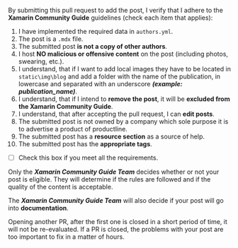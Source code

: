 <!--
If you are submitting a new post, please read and check the boxes below.
 -->

By submitting this pull request to add the post, I verify that I adhere to the **Xamarin Community Guide** guidelines (check each item that applies):

1. I have implemented the required data in `authors.yml`.
2. The post is a `.mdx` file.
3. The submitted post **is not a copy of other authors**.
4. I host **NO malicious or offensive content** on the post (including photos, swearing, etc.).
5. I understand, that if I want to add local images they have to be located in `static\img\blog` and add a folder with the name of the publication, in lowercase and separated with an underscore **_(example: publication_name)_**.
6. I understand, that if I intend to **remove the post**, it will be **excluded from the Xamarin Community Guide**.
7. I understand, that after accepting the pull request, I can **edit posts**.
8. The submitted post is not owned by a company which sole purpose it is to advertise a product of productline.
9. The submitted post has a **resource section** as a source of help.
10. The submitted post has the **appropriate tags**.

- [ ] Check this box if you meet all the requirements.

Only the **_Xamarin Community Guide Team_** decides whether or not your post is eligible. They will determine if the rules are followed and if the quality of the content is acceptable.

The **_Xamarin Community Guide Team_** will also decide if your post will go into **documentation**.

Opening another PR, after the first one is closed in a short period of time, it will not be re-evaluated. If a PR is closed, the problems with your post are too important to fix in a matter of hours.
